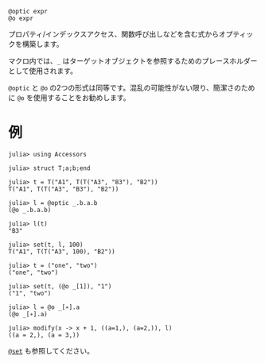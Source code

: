 ```
@optic expr
@o expr
```

プロパティ/インデックスアクセス、関数呼び出しなどを含む式からオプティックを構築します。

マクロ内では、`_` はターゲットオブジェクトを参照するためのプレースホルダーとして使用されます。

`@optic` と `@o` の2つの形式は同等です。混乱の可能性がない限り、簡潔さのために `@o` を使用することをお勧めします。

# 例

```jldoctest
julia> using Accessors

julia> struct T;a;b;end

julia> t = T("A1", T(T("A3", "B3"), "B2"))
T("A1", T(T("A3", "B3"), "B2"))

julia> l = @optic _.b.a.b
(@o _.b.a.b)

julia> l(t)
"B3"

julia> set(t, l, 100)
T("A1", T(T("A3", 100), "B2"))

julia> t = ("one", "two")
("one", "two")

julia> set(t, (@o _[1]), "1")
("1", "two")

julia> l = @o _[∗].a
(@o _[∗].a)

julia> modify(x -> x + 1, ((a=1,), (a=2,)), l)
((a = 2,), (a = 3,))
```

[`@set`](@ref) も参照してください。
